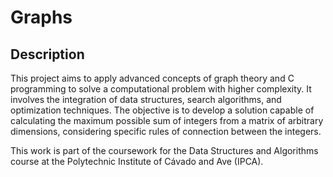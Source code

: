 # Graphs

## Description
This project aims to apply advanced concepts of graph theory and C programming to solve a computational problem with higher complexity. It involves the integration of data structures, search algorithms, and optimization techniques. The objective is to develop a solution capable of calculating the maximum possible sum of integers from a matrix of arbitrary dimensions, considering specific rules of connection between the integers.

This work is part of the coursework for the Data Structures and Algorithms course at the Polytechnic Institute of Cávado and Ave (IPCA).
